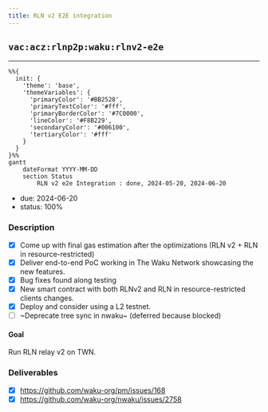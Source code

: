 ```yaml
---
title: RLN v2 E2E integration
---
```


## `vac:acz:rlnp2p:waku:rlnv2-e2e`
---

```mermaid
%%{ 
  init: { 
    'theme': 'base', 
    'themeVariables': { 
      'primaryColor': '#BB2528', 
      'primaryTextColor': '#fff', 
      'primaryBorderColor': '#7C0000', 
      'lineColor': '#F8B229', 
      'secondaryColor': '#006100', 
      'tertiaryColor': '#fff' 
    } 
  } 
}%%
gantt
	dateFormat YYYY-MM-DD 
	section Status
		RLN v2 e2e Integration : done, 2024-05-20, 2024-06-20
```
- due: 2024-06-20
- status: 100%

### Description
- [x] Come up with final gas estimation after the optimizations (RLN v2 + RLN in resource-restricted)
- [x] Deliver end-to-end PoC working in The Waku Network showcasing the new features.
- [x] Bug fixes found along testing
- [x] New smart contract with both RLNv2 and RLN in resource-restricted clients changes.
- [x] Deploy and consider using a L2 testnet.
- [ ] ~Deprecate tree sync in nwaku~ (deferred because blocked)

#### Goal
Run RLN relay v2 on TWN.

### Deliverables

- [x] https://github.com/waku-org/pm/issues/168
- [x] https://github.com/waku-org/nwaku/issues/2758
